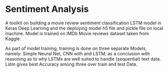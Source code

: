 # Sentiment Analysis

A toolkit on building a movie review sentiment classification LSTM model in Keras Deep Learning and the deploying model h5 file and pickle file on local machine. 
Model is trained on IMDb Movie reviews dataset taken from Kaggle.


As part of model training,  training is done on three separate Models, namely: Simple Neural Net, CNN with  and LSTM; as a conclusion with reasoning as to why LSTMs are well suited to handle (sequential) text data.
Lstm gives best Accuracy among three over train and test Data.
